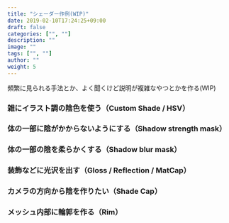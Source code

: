```yaml
---
title: "シェーダー作例(WIP)"
date: 2019-02-10T17:24:25+09:00
draft: false
categories: ["", ""]
description: ""
image: ""
tags: ["", ""]
author: ""
weight: 5
---
```

頻繁に見られる手法とか、よく聞くけど説明が複雑なやつとかを作る(WIP)

### 雑にイラスト調の陰色を使う（Custom Shade / HSV）
### 体の一部に陰がかからないようにする（Shadow strength mask）
### 体の一部の陰を柔らかくする（Shadow blur mask）
### 装飾などに光沢を出す（Gloss / Reflection / MatCap）
### カメラの方向から陰を作りたい（Shade Cap）
### メッシュ内部に輪郭を作る（Rim）
